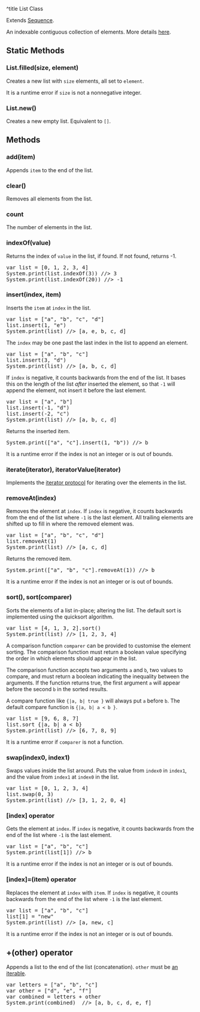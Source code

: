 ^title List Class

Extends [Sequence](sequence.html).

An indexable contiguous collection of elements. More details [here][lists].

[lists]: ../../lists.html

## Static Methods

### List.**filled**(size, element)

Creates a new list with `size` elements, all set to `element`.

It is a runtime error if `size` is not a nonnegative integer.

### List.**new**()

Creates a new empty list. Equivalent to `[]`.

## Methods

### **add**(item)

Appends `item` to the end of the list.

### **clear**()

Removes all elements from the list.

### **count**

The number of elements in the list.

### **indexOf**(value)

Returns the index of `value` in the list, if found. If not found, returns -1.

<pre class="snippet">
var list = [0, 1, 2, 3, 4]
System.print(list.indexOf(3)) //> 3
System.print(list.indexOf(20)) //> -1
</pre>

### **insert**(index, item)

Inserts the `item` at `index` in the list.

<pre class="snippet">
var list = ["a", "b", "c", "d"]
list.insert(1, "e")
System.print(list) //> [a, e, b, c, d]
</pre>

The `index` may be one past the last index in the list to append an element.

<pre class="snippet">
var list = ["a", "b", "c"]
list.insert(3, "d")
System.print(list) //> [a, b, c, d]
</pre>

If `index` is negative, it counts backwards from the end of the list. It bases this on the length of the list *after* inserted the element, so that `-1` will append the element, not insert it before the last element.

<pre class="snippet">
var list = ["a", "b"]
list.insert(-1, "d")
list.insert(-2, "c")
System.print(list) //> [a, b, c, d]
</pre>

Returns the inserted item.

<pre class="snippet">
System.print(["a", "c"].insert(1, "b")) //> b
</pre>

It is a runtime error if the index is not an integer or is out of bounds.

### **iterate**(iterator), **iteratorValue**(iterator)

Implements the [iterator protocol][] for iterating over the elements in the
list.

[iterator protocol]: ../../control-flow.html#the-iterator-protocol

### **removeAt**(index)

Removes the element at `index`. If `index` is negative, it counts backwards
from the end of the list where `-1` is the last element. All trailing elements
are shifted up to fill in where the removed element was.

<pre class="snippet">
var list = ["a", "b", "c", "d"]
list.removeAt(1)
System.print(list) //> [a, c, d]
</pre>

Returns the removed item.

<pre class="snippet">
System.print(["a", "b", "c"].removeAt(1)) //> b
</pre>

It is a runtime error if the index is not an integer or is out of bounds.

### **sort**(), **sort**(comparer)

Sorts the elements of a list in-place; altering the list. The default sort is implemented using the quicksort algorithm.

<pre class="snippet">
var list = [4, 1, 3, 2].sort()
System.print(list) //> [1, 2, 3, 4]
</pre>

A comparison function `comparer` can be provided to customise the element sorting. The comparison function must return a boolean value specifying the order in which elements should appear in the list.

The comparison function accepts two arguments `a` and `b`, two values to compare, and must return a boolean indicating the inequality between the arguments. If the function returns true, the first argument `a` will appear before the second `b` in the sorted results.

A compare function like `{|a, b| true }` will always put `a` before `b`. The default compare function is `{|a, b| a < b }`.

<pre class="snippet">
var list = [9, 6, 8, 7]
list.sort {|a, b| a < b}
System.print(list) //> [6, 7, 8, 9]
</pre>

It is a runtime error if `comparer` is not a function.

### **swap**(index0, index1)

Swaps values inside the list around. Puts the value from `index0` in `index1`,
and the value from `index1` at `index0` in the list.

<pre class="snippet">
var list = [0, 1, 2, 3, 4]
list.swap(0, 3)
System.print(list) //> [3, 1, 2, 0, 4]
</pre>

### **[**index**]** operator

Gets the element at `index`. If `index` is negative, it counts backwards from
the end of the list where `-1` is the last element.

<pre class="snippet">
var list = ["a", "b", "c"]
System.print(list[1]) //> b
</pre>

It is a runtime error if the index is not an integer or is out of bounds.

### **[**index**]=**(item) operator

Replaces the element at `index` with `item`. If `index` is negative, it counts
backwards from the end of the list where `-1` is the last element.

<pre class="snippet">
var list = ["a", "b", "c"]
list[1] = "new"
System.print(list) //> [a, new, c]
</pre>

It is a runtime error if the index is not an integer or is out of bounds.

##  **+**(other) operator

 Appends a list to the end of the list (concatenation). `other` must be [an iterable](../../control-flow.html#the-iterator-protocol).

<pre class="snippet">
var letters = ["a", "b", "c"]
var other = ["d", "e", "f"]
var combined = letters + other
System.print(combined)  //> [a, b, c, d, e, f]
</pre>
